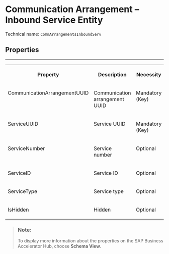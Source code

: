 <!-- loio0874f2a0ee0e49e08ce12ff182005562 -->

# Communication Arrangement – Inbound Service Entity





Technical name: `CommArrangementsInboundServ` 



<a name="loio0874f2a0ee0e49e08ce12ff182005562__CommunicationArrangementInboundService"/>

## Properties

****


<table>
<tr>
<th valign="top">

Property

</th>
<th valign="top">

Description

</th>
<th valign="top">

Necessity

</th>
</tr>
<tr>
<td valign="top">

CommunicationArrangementUUID

</td>
<td valign="top">

Communication arrangement UUID

</td>
<td valign="top">

Mandatory \(Key\)

</td>
</tr>
<tr>
<td valign="top">

ServiceUUID

</td>
<td valign="top">

Service UUID

</td>
<td valign="top">

Mandatory \(Key\)

</td>
</tr>
<tr>
<td valign="top">

ServiceNumber

</td>
<td valign="top">

Service number

</td>
<td valign="top">

Optional

</td>
</tr>
<tr>
<td valign="top">

ServiceID

</td>
<td valign="top">

Service ID

</td>
<td valign="top">

Optional

</td>
</tr>
<tr>
<td valign="top">

ServiceType

</td>
<td valign="top">

Service type

</td>
<td valign="top">

Optional

</td>
</tr>
<tr>
<td valign="top">

IsHidden

</td>
<td valign="top">

Hidden

</td>
<td valign="top">

Optional

</td>
</tr>
</table>

> ### Note:  
> To display more information about the properties on the SAP Business Accelerator Hub, choose **Schema View**.

